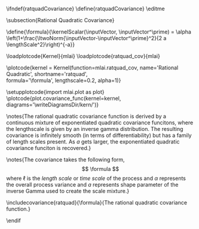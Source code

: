 \ifndef{ratquadCovariance}
\define{ratquadCovariance}
\editme

\subsection{Rational Quadratic Covariance}

\define{\formula}{\kernelScalar(\inputVector, \inputVector^\prime) = \alpha \left(1+\frac{\ltwoNorm{\inputVector-\inputVector^\prime}^2}{2 a \lengthScale^2}\right)^{-a}}

\loadplotcode{Kernel}{mlai}
\loadplotcode{ratquad_cov}{mlai}

\plotcode{kernel = Kernel(function=mlai.ratquad_cov,
                     name='Rational Quadratic',
                     shortname='ratquad',					 
                     formula='\formula',
					 lengthscale=0.2,
					 alpha=1)}

\setupplotcode{import mlai.plot as plot}
\plotcode{plot.covariance_func(kernel=kernel, diagrams='\writeDiagramsDir/kern/')}

\notes{The rational quadratic covariance function is derived by a continuous mixture of exponentiated quadratic covariance funcitons, where the lengthscale is given by an inverse gamma distribution. The resulting covariance is infinitely smooth (in terms of differentiability) but has a family of length scales present. As $a$ gets larger, the exponentiated quadratic covariance funciton is recovered.}

\notes{The covariance takes the following form,
$$
\formula
$$
where $\ell$ is the *length scale* or *time scale* of the process and $\alpha$ represents the overall process variance and $a$ represents shape parameter of the inverse Gamma used to create the scale mixture.}

\includecovariance{ratquad}{\formula}{The rational quadratic covariance function.}


\endif
